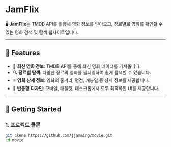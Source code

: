 # **JamFlix**

🖥️ **JamFlix**는 TMDB API를 활용해 영화 정보를 받아오고, 장르별로 영화를 확인할 수 있는 영화 검색 및 탐색 웹사이트입니다.

---

## 🌟 **Features**

- 🎥 **최신 영화 정보**: TMDB API를 통해 최신 영화 데이터를 가져옵니다.
- 🔍 **장르별 탐색**: 다양한 장르의 영화를 필터링하여 쉽게 탐색할 수 있습니다.
- ⭐ **영화 상세 정보**: 영화의 줄거리, 평점, 개봉일 등 상세 정보를 제공합니다.
- 📱 **반응형 디자인**: 모바일, 태블릿, 데스크톱에서 모두 최적화된 UI를 제공합니다.

---

## 🚀 **Getting Started**

### **1. 프로젝트 클론**
```bash
git clone https://github.com/jjamming/movie.git
cd movie

